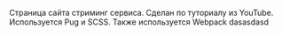 Страница сайта стриминг сервиса. Сделан по туториалу из YouTube. Используется Pug и SCSS. Также используется Webpack
dasasdasd

